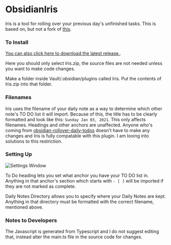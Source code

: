 # ObsidianIris

Iris is a tool for rolling over your previous day's unfinished tasks. This is based on, but not a fork of [this](https://github.com/shichongrui/obsidian-rollover-daily-todos).

### To Install
[You can also click here to download the latest release.](https://github.com/OliverAndrews/Obsidian-Iris/releases/tag/1.0). 

Here you should only select Iris.zip, the source files are not needed unless you want to make code changes. 

Make a folder inside Vault/.obsidian/plugins called Iris. Put the contents of Iris.zip into that folder.

### Filenames

Iris uses the filename of your daily note as a way to determine which other note's TO DO list it will import. Because of this, the title has to be clearly formatted and look like this: `Sunday Jan 03, 2021`. This only affects filenames. Headings and other anchors are unaffected. Anyone who's coming from [obsidian-rollover-daily-todos](https://github.com/shichongrui/obsidian-rollover-daily-todos) doesn't have to make any changes and Iris is fully compatable with this plugin. I am looing into solutions to this restriction.

### Setting Up

![Settings Window](https://i.imgur.com/9NCsLHy.png)

To Do heading lets you set what anchor you have your TO DO list in. Anything in that anchor's section which starts with `- [ ]` will be imported if they are not marked as complete. 

Daily Notes Directory allows you to specify where your Daily Notes are kept. Anything in that directory must be formatted with the correct filename, mentioned above.

### Notes to Developers

The Javascript is generated from Typescript and I do not suggest editing that, instead alter the main.ts file in the source code for changes.
